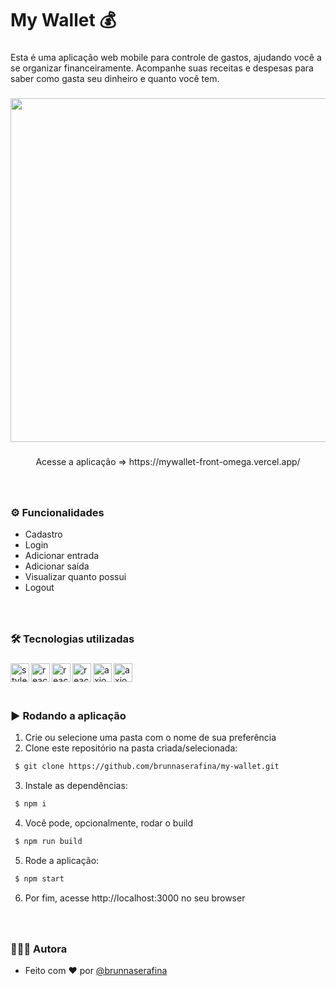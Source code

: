 <h1 align="left">My Wallet 💰</h1>

###

<p align="left">Esta é uma aplicação web mobile para controle de gastos, ajudando você a se organizar financeiramente. Acompanhe suas receitas e despesas para saber como gasta seu dinheiro e quanto você tem.</p>

###

<div align="center"> 

<img height="550" src="https://user-images.githubusercontent.com/106851605/215290848-75eca464-25fb-4f34-a2f1-508f34a8bfcf.gif" />

</div> 

###

<p align="center">Acesse a aplicação => https://mywallet-front-omega.vercel.app/</p>


###

<br clear="both">

### ⚙️ Funcionalidades

- Cadastro
- Login
- Adicionar entrada 
- Adicionar saída
- Visualizar quanto possui
- Logout


###

<br />

### 🛠️ Tecnologias utilizadas

###
  <img align="left" alt="styled-components" height="30px" src="https://img.shields.io/badge/styled--components-DB7093?style=for-the-badge&logo=styled-components&logoColor=white" />
  <img align="left" alt="react" height="30px" src="https://img.shields.io/badge/react-%2320232a.svg?style=for-the-badge&logo=react&logoColor=%2361DAFB" />
   <img align="left" alt="react-router" height="30px" src="https://img.shields.io/badge/React_Router-CA4245?style=for-the-badge&logo=react-router&logoColor=white" />
   <img align="left" alt="react-router" height="30px" src="https://camo.githubusercontent.com/76fbcc2b8eda3d26d881c9719074ec0af04410fdc2fb02438ffb72535046fb6b/68747470733a2f2f696d672e736869656c64732e696f2f62616467652f72656163742d6170702532302d2532333230323332612e7376673f267374796c653d666f722d7468652d626164676526636f6c6f723d363064646639266c6f676f3d7265616374266c6f676f436f6c6f723d253233363144414642" />
   <img align="left" alt="axios" height="30px" src="https://camo.githubusercontent.com/41d7c6da357d2344cd832f0d738839951e0d43a23064154c07d80a67dd74c5f4/68747470733a2f2f696d672e736869656c64732e696f2f62616467652f72656163742d69636f6e732532302d2532333230323332612e7376673f267374796c653d666f722d7468652d626164676526636f6c6f723d663238646337266c6f676f3d72656163742d69636f6e73266c6f676f436f6c6f723d253233363144414642" />
   <img align="left" alt="axios" height="30px" src="https://camo.githubusercontent.com/02621d023c99135970b1abbfe932b6a6a0b2e42aaebedae5f8299fd88d9ce029/68747470733a2f2f696d672e736869656c64732e696f2f62616467652f6178696f732532302d2532333230323332612e7376673f267374796c653d666f722d7468652d626164676526636f6c6f723d696e666f726d6174696f6e616c" />

###

<br />
<br />
<br />

### ▶️ Rodando a aplicação

1. Crie ou selecione uma pasta com o nome de sua preferência
2. Clone este repositório na pasta criada/selecionada:

```bash
 $ git clone https://github.com/brunnaserafina/my-wallet.git
```
3. Instale as dependências:
```bash
 $ npm i
```
4. Você pode, opcionalmente, rodar o build 
```bash
 $ npm run build
```
5. Rode a aplicação:
```bash
 $ npm start
```
6. Por fim, acesse http://localhost:3000 no seu browser 
###
<br />

### 🙇🏻‍♀️ Autora

- Feito com ❤️ por [@brunnaserafina](https://www.github.com/brunnaserafina)
